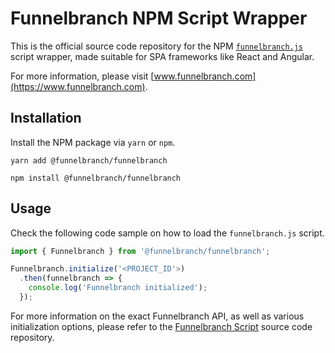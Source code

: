 # Funnelbranch NPM Script Wrapper

This is the official source code repository for the NPM [`funnelbranch.js`](https://github.com/funnelbranch/funnelbranch-script) script wrapper, made suitable for SPA frameworks like React and Angular.

For more information, please visit [www.funnelbranch.com](https://www.funnelbranch.com).

## Installation

Install the NPM package via `yarn` or `npm`.

```
yarn add @funnelbranch/funnelbranch

npm install @funnelbranch/funnelbranch
```

## Usage

Check the following code sample on how to load the `funnelbranch.js` script.

```ts
import { Funnelbranch } from '@funnelbranch/funnelbranch';

Funnelbranch.initialize('<PROJECT_ID'>)
  .then(funnelbranch => {
    console.log('Funnelbranch initialized');
  });
```

For more information on the exact Funnelbranch API, as well as various initialization options,
please refer to the [Funnelbranch Script](https://github.com/funnelbranch/funnelbranch-script) source code repository.
